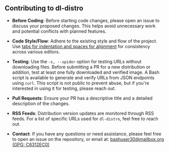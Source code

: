 ## Contributing to dl-distro

- **Before Coding**:
  Before starting code changes, please open an issue to discuss your proposed
  changes. This helps avoid unnecessary work and potential conflicts with
  planned features.

- **Code Style/Flow**:
  Adhere to the existing style and flow of the project. Use [tabs for
  indentation and spaces for alignment](
  https://vim.fandom.com/wiki/Indent_with_tabs,_align_with_spaces)
  for consistency across various editors.

- **Testing**:
  Use the `-s, --spider` option for testing URLs without downloading files.
  Before submitting a PR for a new distribution or addition, test at least one
  fully downloaded and verified image. A Bash script is available to generate
  and verify URLs from JSON endpoints using `curl`. This script is not public
  to prevent abuse, but if you're interested in using it for testing, please
  reach out.

- **Pull Requests**:
  Ensure your PR has a descriptive title and a detailed description of the
  changes.

- **RSS Feeds**:
  Distribution version updates are monitored through RSS feeds. For a list of
  specific URLs used for `dl-distro`, feel free to reach out.

- **Contact**:
  If you have any questions or need assistance, please feel free to open an
  issue on the repository, or email at: [bashuser30@mailbox.org (GPG: C6312EC0)
  ](mailto:bashuser30@mailbox.org)
